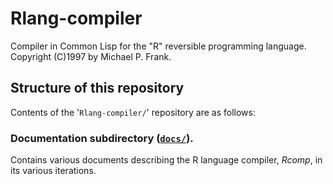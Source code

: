 # Rlang-compiler
Compiler in Common Lisp for the "R" reversible programming language.  Copyright (C)1997 by Michael P. Frank.

## Structure of this repository

Contents of the '`Rlang-compiler/`' repository are as follows:

### Documentation subdirectory ([`docs/`](docs "docs/ subdirectory")).

Contains various documents describing the R language compiler, *Rcomp*, in its various iterations.

